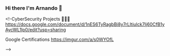 ### Hi there I'm Arnando 👋

<!-CyberSecurity Projects 👨🏼‍💻
https://docs.google.com/document/d/1nES6TyRagbBi8y7rLItiulck7Ij60CfB1yAycWL1lp0/edit?usp=sharing

Google Certifications
https://imgur.com/a/s0WYOfL


-->
